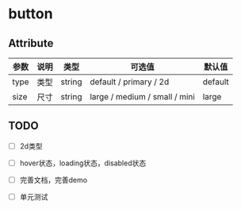 # button

## Attribute
|参数|说明|类型|可选值|默认值|
|-|-|-|-|-|
|type|类型|string|default / primary / 2d|default|
|size|尺寸|string|large / medium / small / mini|large|

## TODO

- [ ] 2d类型
- [ ] hover状态，loading状态，disabled状态
- [ ] 完善文档，完善demo
- [ ] 单元测试


